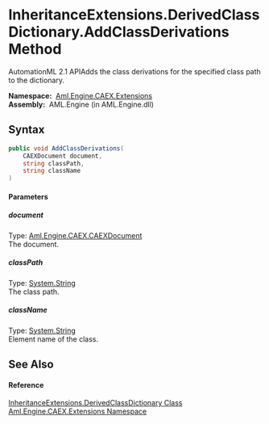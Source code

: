 InheritanceExtensions.DerivedClassDictionary.AddClassDerivations Method
=======================================================================
AutomationML 2.1 APIAdds the class derivations for the specified class path to the dictionary.

  **Namespace:**  [Aml.Engine.CAEX.Extensions][1]  
  **Assembly:**  AML.Engine (in AML.Engine.dll)

Syntax
------

```csharp
public void AddClassDerivations(
	CAEXDocument document,
	string classPath,
	string className
)
```

#### Parameters

##### *document*
Type: [Aml.Engine.CAEX.CAEXDocument][2]  
The document.

##### *classPath*
Type: [System.String][3]  
The class path.

##### *className*
Type: [System.String][3]  
Element name of the class.


See Also
--------

#### Reference
[InheritanceExtensions.DerivedClassDictionary Class][4]  
[Aml.Engine.CAEX.Extensions Namespace][1]  

[1]: ../README.md
[2]: ../../Aml.Engine.CAEX/CAEXDocument/README.md
[3]: https://docs.microsoft.com/dotnet/api/system.string
[4]: README.md
[5]: https://www.automationml.org
[6]: ../../icons/logoShade.png